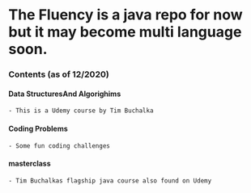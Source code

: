 # The Fluency is a java repo for now but it may become multi language soon.
### Contents (as of 12/2020)
#### Data StructuresAnd Algorighims
    - This is a Udemy course by Tim Buchalka

#### Coding Problems
    - Some fun coding challenges

#### masterclass
    - Tim Buchalkas flagship java course also found on Udemy



